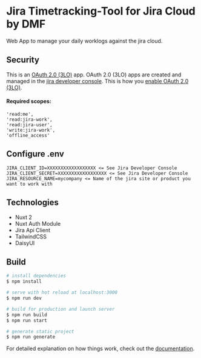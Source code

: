 # Jira Timetracking-Tool for Jira Cloud by DMF 

Web App to manage your daily worklogs against the jira cloud.

## Security
This is an [OAuth 2.0 (3LO)](https://developer.atlassian.com/cloud/jira/platform/oauth-2-3lo-apps/) app.
OAuth 2.0 (3LO) apps are created and managed in the [jira developer console](https://developer.atlassian.com/console/myapps/).
This is how you [enable OAuth 2.0 (3LO)](https://developer.atlassian.com/cloud/jira/platform/oauth-2-3lo-apps/#enabling-oauth-2-0--3lo-).

#### Required scopes:
```
'read:me',
'read:jira-work',
'read:jira-user',
'write:jira-work',
'offline_access'
```

## Configure .env
```
JIRA_CLIENT_ID=XXXXXXXXXXXXXXXXXX <= See Jira Developer Console 
JIRA_CLIENT_SECRET=XXXXXXXXXXXXXXXXXX <= See Jira Developer Console 
JIRA_RESOURCE_NAME=mycompany <= Name of the jira site or product you want to work with
```

## Technologies
- Nuxt 2
- Nuxt Auth Module
- Jira Api Client
- TailwindCSS
- DaisyUI

## Build

```bash
# install dependencies
$ npm install

# serve with hot reload at localhost:3000
$ npm run dev

# build for production and launch server
$ npm run build
$ npm run start

# generate static project
$ npm run generate
```

For detailed explanation on how things work, check out the [documentation](https://nuxtjs.org).
